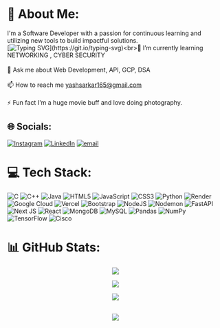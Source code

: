 # 💫 About Me:
I'm a Software Developer with a passion for continuous learning and utilizing new tools to build impactful solutions.<br>[![Typing SVG](https://readme-typing-svg.demolab.com?font=Fira+Code&pause=1000&width=435&lines=Welcome+to+YASH's+git...;Tech+Enthusiast;Code+n+Coffee;Keep+it+raw...)](https://git.io/typing-svg)<br>🌱 I’m currently learning NETWORKING , CYBER SECURITY<br><br>💬 Ask me about Web Development, API, GCP, DSA<br><br>📫 How to reach me yashsarkar165@gmail.com<br><br>⚡ Fun fact I'm a huge movie buff and love doing photography.


## 🌐 Socials:
[![Instagram](https://img.shields.io/badge/Instagram-%23E4405F.svg?logo=Instagram&logoColor=white)](https://instagram.com/yash.sarkar__) [![LinkedIn](https://img.shields.io/badge/LinkedIn-%230077B5.svg?logo=linkedin&logoColor=white)](https://linkedin.com/in/yasarkar99) [![email](https://img.shields.io/badge/Email-D14836?logo=gmail&logoColor=white)](mailto:yashsarkar165@gmail.com) 

# 💻 Tech Stack:
![C](https://img.shields.io/badge/c-%2300599C.svg?style=for-the-badge&logo=c&logoColor=white) ![C++](https://img.shields.io/badge/c++-%2300599C.svg?style=for-the-badge&logo=c%2B%2B&logoColor=white) ![Java](https://img.shields.io/badge/java-%23ED8B00.svg?style=for-the-badge&logo=openjdk&logoColor=white) ![HTML5](https://img.shields.io/badge/html5-%23E34F26.svg?style=for-the-badge&logo=html5&logoColor=white) ![JavaScript](https://img.shields.io/badge/javascript-%23323330.svg?style=for-the-badge&logo=javascript&logoColor=%23F7DF1E) ![CSS3](https://img.shields.io/badge/css3-%231572B6.svg?style=for-the-badge&logo=css3&logoColor=white) ![Python](https://img.shields.io/badge/python-3670A0?style=for-the-badge&logo=python&logoColor=ffdd54) ![Render](https://img.shields.io/badge/Render-%46E3B7.svg?style=for-the-badge&logo=render&logoColor=white) ![Google Cloud](https://img.shields.io/badge/GoogleCloud-%234285F4.svg?style=for-the-badge&logo=google-cloud&logoColor=white) ![Vercel](https://img.shields.io/badge/vercel-%23000000.svg?style=for-the-badge&logo=vercel&logoColor=white) ![Bootstrap](https://img.shields.io/badge/bootstrap-%238511FA.svg?style=for-the-badge&logo=bootstrap&logoColor=white) ![NodeJS](https://img.shields.io/badge/node.js-6DA55F?style=for-the-badge&logo=node.js&logoColor=white) ![Nodemon](https://img.shields.io/badge/NODEMON-%23323330.svg?style=for-the-badge&logo=nodemon&logoColor=%BBDEAD) ![FastAPI](https://img.shields.io/badge/FastAPI-005571?style=for-the-badge&logo=fastapi) ![Next JS](https://img.shields.io/badge/Next-black?style=for-the-badge&logo=next.js&logoColor=white) ![React](https://img.shields.io/badge/react-%2320232a.svg?style=for-the-badge&logo=react&logoColor=%2361DAFB) ![MongoDB](https://img.shields.io/badge/MongoDB-%234ea94b.svg?style=for-the-badge&logo=mongodb&logoColor=white) ![MySQL](https://img.shields.io/badge/mysql-4479A1.svg?style=for-the-badge&logo=mysql&logoColor=white) ![Pandas](https://img.shields.io/badge/pandas-%23150458.svg?style=for-the-badge&logo=pandas&logoColor=white) ![NumPy](https://img.shields.io/badge/numpy-%23013243.svg?style=for-the-badge&logo=numpy&logoColor=white) ![TensorFlow](https://img.shields.io/badge/TensorFlow-%23FF6F00.svg?style=for-the-badge&logo=TensorFlow&logoColor=white) ![Cisco](https://img.shields.io/badge/cisco-%23049fd9.svg?style=for-the-badge&logo=cisco&logoColor=black)
# 📊 GitHub Stats:
<div align="center">

  <img src="https://github-readme-stats.vercel.app/api?username=yashsarkar164&theme=dark&hide_border=false&include_all_commits=false&count_private=false" /><br>
  
  <img src="https://nirzak-streak-stats.vercel.app/?user=yashsarkar164&theme=dark&hide_border=false" /><br>
  
  <img src="https://github-readme-stats.vercel.app/api/top-langs/?username=yashsarkar164&theme=dark&hide_border=false&include_all_commits=false&count_private=false&layout=compact" /><br><br>

  
  <img src="https://komarev.com/ghpvc/?username=yashsarkar164&color=blue" />

</div>




